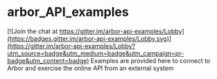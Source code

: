 # arbor_API_examples

[![Join the chat at https://gitter.im/arbor-api-examples/Lobby](https://badges.gitter.im/arbor-api-examples/Lobby.svg)](https://gitter.im/arbor-api-examples/Lobby?utm_source=badge&utm_medium=badge&utm_campaign=pr-badge&utm_content=badge)
Examples are provided here to connect to Arbor and exercise the online API from an external system
